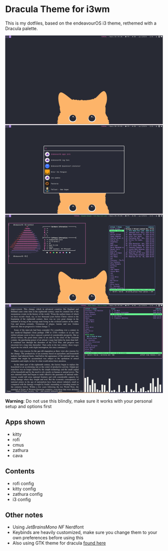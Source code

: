 # Dracula Theme for i3wm
This is my dotfiles, based on the endeavourOS i3 theme, rethemed with a Dracula palette.

![screenshot-01](images/screenshots/Screenshot-1.png)
![screenshot-02](images/screenshots/Screenshot-2.png)
![screenshot-03](images/screenshots/Screenshot-3.png)
![screenshot-04](images/screenshots/Screenshot-4.png)

**Warning**: Do not use this blindly, make sure it works with your personal setup and options first

## Apps shown

- kitty
- rofi
- cmus
- zathura
- cava

## Contents

- rofi config
- kitty config
- zathura config
- i3 config

## Other notes
- Using *JetBrainsMono NF* Nerdfont 
- Keybinds are heavily customized, make sure you change them to your own preferences before using this
- Also using GTK theme for dracula [found here](https://github.com/dracula/gtk)
